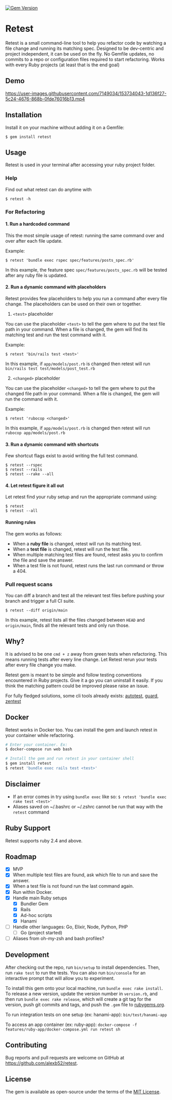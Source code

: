 [![Gem Version](https://badge.fury.io/rb/retest.svg)](https://badge.fury.io/rb/retest)

# Retest

Retest is a small command-line tool to help you refactor code by watching a file change and running its matching spec. Designed to be dev-centric and project independent, it can be used on the fly. No Gemfile updates, no commits to a repo or configuration files required to start refactoring. Works with every Ruby projects (at least that is the end goal)

## Demo


https://user-images.githubusercontent.com/7149034/153734043-1d136f27-5c24-4676-868b-0fde76016b13.mp4

## Installation

Install it on your machine without adding it on a Gemfile:

    $ gem install retest

## Usage

Retest is used in your terminal after accessing your ruby project folder.

### Help

Find out what retest can do anytime with

    $ retest -h

### For Refactoring

#### 1. Run a hardcoded command

This the most simple usage of retest: running the same command over and over after each file update.

Example:

    $ retest 'bundle exec rspec spec/features/posts_spec.rb'

In this example, the feature spec `spec/features/posts_spec.rb` will be tested after any ruby file is updated.

#### 2. Run a dynamic command with placeholders

Retest provides few placeholders to help you run a command after every file change. The placeholders can be used on their own or together.

1. `<test>` placeholder 

You can use the placeholder `<test>` to tell the gem where to put the test file path in your command. When a file is changed, the gem will find its matching test and run the test command with it.

Example:

    $ retest 'bin/rails test <test>'
 
In this example, if `app/models/post.rb` is changed then retest will run `bin/rails test test/models/post_test.rb`
    
2. `<changed>` placeholder
    
You can use the placeholder `<changed>` to tell the gem where to put the changed file path in your command. When a file is changed, the gem will run the command with it.

Example:

    $ retest 'rubocop <changed>'
 
In this example, if `app/models/post.rb` is changed then retest will run `rubocop app/models/post.rb`  

#### 3. Run a dynamic command with shortcuts

Few shortcut flags exist to avoid writing the full test command.

    $ retest --rspec
    $ retest --rails
    $ retest --rake --all

#### 4. Let retest figure it all out

Let retest find your ruby setup and run the appropriate command using:

    $ retest
    $ retest --all

#### Running rules

The gem works as follows:

* When a **ruby file** is changed, retest will run its matching test.
* When a **test file** is changed, retest will run the test file.
* When multiple matching test files are found, retest asks you to confirm the file and save the answer.
* When a test file is not found, retest runs the last run command or throw a 404.

### Pull request scans

You can diff a branch and test all the relevant test files before pushing your branch and trigger a full CI suite. 

    $ retest --diff origin/main

In this example, retest lists all the files changed between `HEAD` and `origin/main`, finds all the relevant tests and only run those.

## Why?
It is advised to be one `cmd + z` away from green tests when refactoring. This means running tests after every line change. Let Retest rerun your tests after every file change you make.

Retest gem is meant to be simple and follow testing conventions encountered in Ruby projects. Give it a go you can uninstall it easily. If you think the matching pattern could be improved please raise an issue.

For fully fledged solutions, some cli tools already exists: [autotest](https://github.com/grosser/autotest), [guard](https://github.com/guard/guard), [zentest](https://github.com/seattlerb/zentest)

## Docker

Retest works in Docker too. You can install the gem and launch retest in your container while refactoring.

```bash
# Enter your container. Ex:
$ docker-compose run web bash

# Install the gem and run retest in your container shell
$ gem install retest
$ retest 'bundle exec rails test <test>'
```

## Disclaimer
* If an error comes in try using `bundle exec` like so: `$ retest 'bundle exec rake test <test>'`
* Aliases saved on ~/.bashrc or ~/.zshrc cannot be run that way with the `retest` command

## Ruby Support

Retest supports ruby 2.4 and above.

## Roadmap

- [x] MVP
- [x] When multiple test files are found, ask which file to run and save the answer.
- [x] When a test file is not found run the last command again.
- [x] Run within Docker.
- [x] Handle main Ruby setups
  - [x] Bundler Gem
  - [x] Rails
  - [x] Ad-hoc scripts
  - [x] Hanami
- [ ] Handle other languages: Go, Elixir, Node, Python, PHP
  - [ ] Go (project started)
- [ ] Aliases from oh-my-zsh and bash profiles?

## Development

After checking out the repo, run `bin/setup` to install dependencies. Then, run `rake test` to run the tests. You can also run `bin/console` for an interactive prompt that will allow you to experiment.

To install this gem onto your local machine, run `bundle exec rake install`. To release a new version, update the version number in `version.rb`, and then run `bundle exec rake release`, which will create a git tag for the version, push git commits and tags, and push the `.gem` file to [rubygems.org](https://rubygems.org).

To run integration tests on one setup (ex: hanami-app): `bin/test/hanami-app`

To access an app container (ex: ruby-app): `docker-compose -f features/ruby-app/docker-compose.yml run retest sh`

## Contributing

Bug reports and pull requests are welcome on GitHub at https://github.com/alexb52/retest.


## License

The gem is available as open-source under the terms of the [MIT License](https://opensource.org/licenses/MIT).
